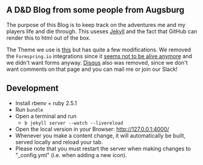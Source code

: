 ## A D&D Blog from some people from Augsburg

The purpose of this Blog is to keep track on the adventures me and my players life and die through.
This useses [Jekyll](https://jekyllrb.com/) and the fact that GitHub can render this to html out of
the box.

The Theme we use is [this](https://github.com/iwiedenm/jekyll-theme-massively-src/) but has quite a
few modifications. We removed the `Formspring.io` integrations since it [seems not to be alive
anymore](https://techcrunch.com/2013/03/15/formspring-the-pioneering-anonymous-qa-platform-is-shutting-down/)
and we didn't want forms anyway. [Disqus](https://disqus.com) also was removed, since we don't want
comments on that page and you can mail me or join our Slack!


## Development

* Install rbenv + ruby 2.5.1
* Run `bundle`
* Open a terminal and run
  * `b jekyll server --watch --livereload`
* Open the local version in your Browser: http://127.0.0.1:4000/
* Whenever you make a content change, it will automatically be built, served locally and reload your
  tab.
* Please note that you must restart the server when making changes to "_config.yml" (i.e. when
  adding a new icon).
